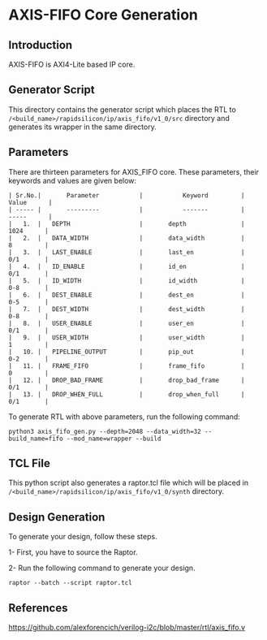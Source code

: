 # AXIS-FIFO Core Generation 

## Introduction
AXIS-FIFO is AXI4-Lite based IP core.

## Generator Script

This directory contains the generator script which places the RTL to `/<build_name>/rapidsilicon/ip/axis_fifo/v1_0/src` directory and generates its wrapper in the same directory. 
    
## Parameters
There are thirteen parameters for AXIS_FIFO core. These parameters, their keywords and values are given below:

    | Sr.No.|       Parameter           |           Keyword         |       Value      |
    | ----- |       ---------           |           -------         |       -----      |
    |   1.  |   DEPTH                   |       depth               |        1024      |
    |   2.  |   DATA_WIDTH              |       data_width          |        8         |
    |   3.  |   LAST_ENABLE             |       last_en             |        0/1       |  
    |   4.  |   ID_ENABLE               |       id_en               |        0/1       |
    |   5.  |   ID_WIDTH                |       id_width            |        0-8       |
    |   6.  |   DEST_ENABLE             |       dest_en             |        0-5       |
    |   7.  |   DEST_WIDTH              |       dest_width          |        0-8       |
    |   8.  |   USER_ENABLE             |       user_en             |        0/1       |
    |   9.  |   USER_WIDTH              |       user_width          |        1         |
    |   10. |   PIPELINE_OUTPUT         |       pip_out             |        0-2       |
    |   11. |   FRAME_FIFO              |       frame_fifo          |        0         |
    |   12. |   DROP_BAD_FRAME          |       drop_bad_frame      |        0/1       |
    |   13. |   DROP_WHEN_FULL          |       drop_when_full      |        0/1       |


To generate RTL with above parameters, run the following command:
```
python3 axis_fifo_gen.py --depth=2048 --data_width=32 --build_name=fifo --mod_name=wrapper --build
```

## TCL File

This python script also generates a raptor.tcl file which will be placed in `/<build_name>/rapidsilicon/ip/axis_fifo/v1_0/synth` directory.

## Design Generation

To generate your design, follow these steps.

1-  First, you have to source the Raptor.

2-  Run the following command to generate your design.
```
raptor --batch --script raptor.tcl
```

## References

https://github.com/alexforencich/verilog-i2c/blob/master/rtl/axis_fifo.v
